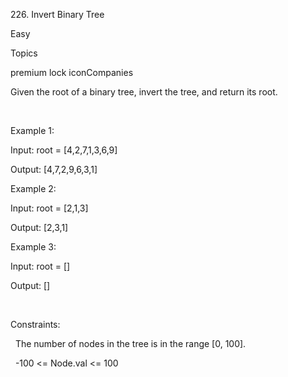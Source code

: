 226\. Invert Binary Tree

Easy

Topics

premium lock iconCompanies



Given the root of a binary tree, invert the tree, and return its root.



&nbsp;



Example 1:



Input: root = \[4,2,7,1,3,6,9]

Output: \[4,7,2,9,6,3,1]



Example 2:



Input: root = \[2,1,3]

Output: \[2,3,1]



Example 3:



Input: root = \[]

Output: \[]



&nbsp;



Constraints:



&nbsp;   The number of nodes in the tree is in the range \[0, 100].

&nbsp;   -100 <= Node.val <= 100





